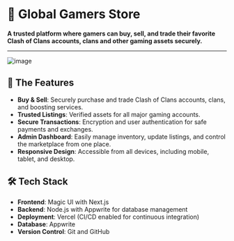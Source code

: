 # 🚀 Global Gamers Store
**A trusted platform where gamers can buy, sell, and trade their favorite Clash of Clans accounts, clans and other gaming assets securely.**

---


![image](https://github.com/user-attachments/assets/1d981fa7-b14f-4229-84af-13d37849e229)



## 🚀 The Features

- **Buy & Sell**: Securely purchase and trade Clash of Clans accounts, clans, and boosting services.
- **Trusted Listings**: Verified assets for all major gaming accounts.
- **Secure Transactions**: Encryption and user authentication for safe payments and exchanges.
- **Admin Dashboard**: Easily manage inventory, update listings, and control the marketplace from one place.
- **Responsive Design**: Accessible from all devices, including mobile, tablet, and desktop.



## 🛠️ Tech Stack

- **Frontend**: Magic UI with Next.js
- **Backend**: Node.js with Appwrite for database management
- **Deployment**: Vercel (CI/CD enabled for continuous integration)
- **Database**: Appwrite
- **Version Control**: Git and GitHub

